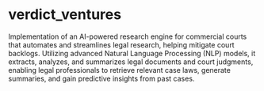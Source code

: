 # verdict_ventures

Implementation of an AI-powered research engine for commercial courts that automates and streamlines legal research, helping mitigate court backlogs. Utilizing advanced Natural Language Processing (NLP) models, it extracts, analyzes, and summarizes legal documents and court judgments, enabling legal professionals to retrieve relevant case laws, generate summaries, and gain predictive insights from past cases.

